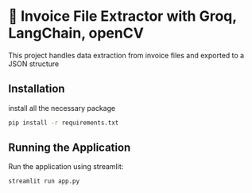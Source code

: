 # 📝 Invoice File Extractor with Groq, LangChain, openCV

This project handles data extraction from invoice files and exported to a JSON structure

## Installation

install all the necessary package

```bash
pip install -r requirements.txt
```
## Running the Application
Run the application using streamlit:

```bash
streamlit run app.py
```